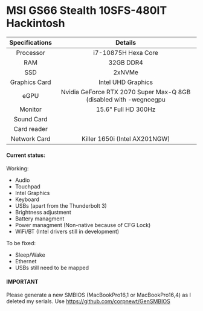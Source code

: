 # MSI GS66 Stealth 10SFS-480IT Hackintosh

| Specifications | Details |
|:-: |:-: |
| Processor | i7-10875H Hexa Core  |
| RAM | 32GB DDR4 |
| SSD | 2xNVMe |
| Graphics Card | Intel UHD Graphics |
| eGPU | Nvidia GeForce RTX 2070 Super Max-Q 8GB (disabled with -wegnoegpu  |
| Monitor | 15.6" Full HD 300Hz |
| Sound Card |  |
| Card reader |  |
| Network Card | Killer 1650i (Intel AX201NGW) |

#### Current status:
Working:
- Audio
- Touchpad 
- Intel Graphics
- Keyboard
- USBs (apart from the Thunderbolt 3)
- Brightness adjustment
- Battery managment
- Power managment (Non-native because of CFG Lock)
- WiFi/BT (Intel drivers still in development)

To be fixed:
- Sleep/Wake
- Ethernet
- USBs still need to be mapped

#### IMPORTANT

Please generate a new SMBIOS (MacBookPro16,1 or MacBookPro16,4) as I deleted my serials. Use https://github.com/corpnewt/GenSMBIOS
